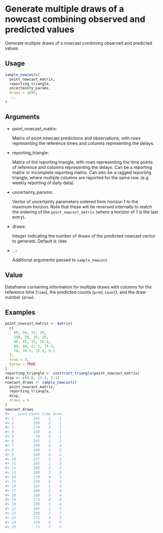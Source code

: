 # Generate multiple draws of a nowcast combining observed and predicted values

Generate multiple draws of a nowcast combining observed and predicted
values

## Usage

``` r
sample_nowcasts(
  point_nowcast_matrix,
  reporting_triangle,
  uncertainty_params,
  draws = 1000,
  ...
)
```

## Arguments

- point_nowcast_matrix:

  Matrix of point nowcast predictions and observations, with rows
  representing the reference times and columns representing the delays.

- reporting_triangle:

  Matrix of the reporting triangle, with rows representing the time
  points of reference and columns representing the delays. Can be a
  reporting matrix or incomplete reporting matrix. Can also be a ragged
  reporting triangle, where multiple columns are reported for the same
  row. (e.g. weekly reporting of daily data).

- uncertainty_params:

  Vector of uncertainty parameters ordered from horizon 1 to the maximum
  horizon. Note that these will be reversed internally to match the
  ordering of the `point_nowcast_matrix` (where a horizon of 1 is the
  last entry).

- draws:

  Integer indicating the number of draws of the predicted nowcast vector
  to generate. Default is `1000`.

- ...:

  Additional arguments passed to `sample_nowcast`.

## Value

Dataframe containing information for multiple draws with columns for the
reference time (`time`), the predicted counts (`pred_count`), and the
draw number (`draw`).

## Examples

``` r
point_nowcast_matrix <- matrix(
  c(
    80, 50, 25, 10,
    100, 50, 30, 20,
    90, 45, 25, 16.8,
    80, 40, 21.2, 19.5,
    70, 34.5, 15.4, 9.1
  ),
  nrow = 5,
  byrow = TRUE
)
reporting_triangle <- construct_triangle(point_nowcast_matrix)
disp <- c(0.8, 12.4, 9.1)
nowcast_draws <- sample_nowcasts(
  point_nowcast_matrix,
  reporting_triangle,
  disp,
  draws = 5
)
nowcast_draws
#>    pred_count time draw
#> 1         165    1    1
#> 2         200    2    1
#> 3         174    3    1
#> 4         158    4    1
#> 5          70    5    1
#> 6         165    1    2
#> 7         200    2    2
#> 8         180    3    2
#> 9         164    4    2
#> 10        257    5    2
#> 11        165    1    3
#> 12        200    2    3
#> 13        180    3    3
#> 14        170    4    3
#> 15        230    5    3
#> 16        165    1    4
#> 17        200    2    4
#> 18        168    3    4
#> 19        173    4    4
#> 20        106    5    4
#> 21        165    1    5
#> 22        200    2    5
#> 23        171    3    5
#> 24        150    4    5
#> 25         71    5    5
```
